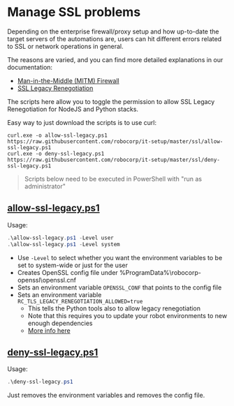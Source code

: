 # Manage SSL problems

Depending on the enterprise firewall/proxy setup and how up-to-date the target servers of the automations are, users can hit different errors related to SSL or network operations in general.

The reasons are varied, and you can find more detailed explanations in our documentation:
* [Man-in-the-Middle (MITM) Firewall](https://robocorp.com/docs/faq/mitm-firewall)
* [SSL Legacy Renegotiation](https://robocorp.com/docs/faq/tls-problems)

The scripts here allow you to toggle the permission to allow SSL Legacy Renegotiation for NodeJS and Python stacks.

Easy way to just download the scripts is to use curl:
```
curl.exe -o allow-ssl-legacy.ps1 https://raw.githubusercontent.com/robocorp/it-setup/master/ssl/allow-ssl-legacy.ps1
curl.exe -o deny-ssl-legacy.ps1 https://raw.githubusercontent.com/robocorp/it-setup/master/ssl/deny-ssl-legacy.ps1
```

> Scripts below need to be executed in PowerShell with "run as administrator"

## [allow-ssl-legacy.ps1](allow-ssl-legacy.ps1)

Usage:
```PowerShell
.\allow-ssl-legacy.ps1 -Level user
.\allow-ssl-legacy.ps1 -Level system
```

- Use `-Level` to select whether you want the environment variables to be set to system-wide or just for the user
- Creates OpenSSL config file under %ProgramData%\robocorp-openssl\openssl.cnf
- Sets an environment variable `OPENSSL_CONF` that points to the config file
- Sets an environment variable `RC_TLS_LEGACY_RENEGOTIATION_ALLOWED=true`
  - This tells the Python tools also to allow legacy renegotiation
  - Note that this requires you to update your robot environments to new enough dependencies
  - [More info here](https://robocorp.com/docs/faq/tls-problems#2-2-allow-legacy-renegotiation-for-the-python-tool-stack)


## [deny-ssl-legacy.ps1](deny-ssl-legacy.ps1)
Usage:
```PowerShell
.\deny-ssl-legacy.ps1
```

Just removes the environment variables and removes the config file.

